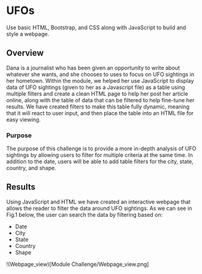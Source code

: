 # UFOs
Use basic HTML, Bootstrap, and CSS along with JavaScript to build and style a webpage.
## Overview
Dana is a journalist who has been given an opportunity to write about whatever she wants, and she chooses to uses to focus on UFO sightings in her hometown. Within the module, we helped her use JavaScript to display data of UFO sightings (given to her as a Javascript file) as a table using multiple filters and create a clean HTML page to help her post her article online, along with the table of data that can be filtered to help fine-tune her results. We have created filters to make this table fully dynamic, meaning that it will react to user input, and then place the table into an HTML file for easy viewing. 
### Purpose
The purpose of this challenge is to provide a more in-depth analysis of UFO sightings by allowing users to filter for multiple criteria at the same time. In addition to the date, users will be able to add table filters for the city, state, country, and shape. 

## Results
Using JavaScript and HTML we have created an interactive webpage that allows the reader to filter the data around UFO sightings. As we can see in Fig.1 below, the user can search the data by filtering based on: 
- Date 
- City 
- State 
- Country
- Shape 

!(Webpage_view)[Module Challenge/Webpage_view.png]
